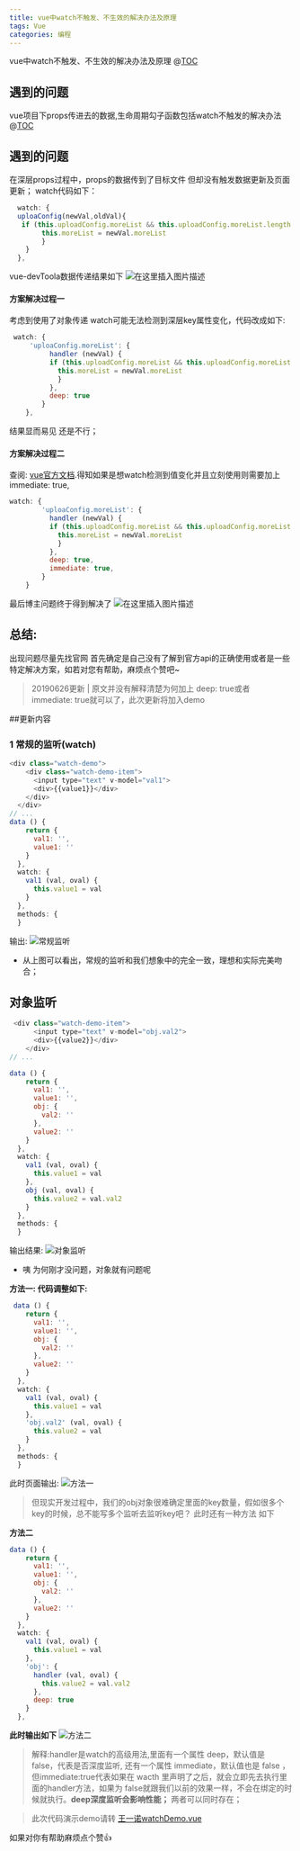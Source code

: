 ```yaml
---
title: vue中watch不触发、不生效的解决办法及原理
tags: Vue
categories: 编程
---
```

vue中watch不触发、不生效的解决办法及原理
@[TOC](vue中watch不触发、不生效的解决办法及原理)

## 遇到的问题

vue项目下props传进去的数据,生命周期勾子函数包括watch不触发的解决办法
@[TOC](vue项目下props传进去的数据,生命周期勾子函数包括watch不触发的解决办法)

## 遇到的问题
 在深层props过程中，props的数据传到了目标文件 但却没有触发数据更新及页面更新；
 watch代码如下：
```javascript
  watch: {
  uploaConfig(newVal,oldVal){
   if (this.uploadConfig.moreList && this.uploadConfig.moreList.length > 0) {
      	this.moreList = newVal.moreList
      	}
  	}
  },
```

vue-devToola数据传递结果如下
![在这里插入图片描述](https://user-gold-cdn.xitu.io/2019/6/28/16b99b3a392f85cf?w=622&h=737&f=png&s=95782)
#### 方案解决过程一
考虑到使用了对象传递 watch可能无法检测到深层key属性变化，代码改成如下:
```javascript
 watch: {
	 'uploaConfig.moreList': {
	      handler (newVal) {
	      if (this.uploadConfig.moreList && this.uploadConfig.moreList.length > 0) {
	      	this.moreList = newVal.moreList
	      	}
	      },
	      deep: true
	    }
  	},
```

结果显而易见 还是不行；

#### 方案解决过程二
查阅: [vue官方文档](https://cn.vuejs.org/v2/api/#watch).得知如果是想watch检测到值变化并且立刻使用则需要加上 immediate: true,
```javascript
watch: {
	    'uploaConfig.moreList': {
	      handler (newVal) {
	      if (this.uploadConfig.moreList && this.uploadConfig.moreList.length > 0) {
	      	this.moreList = newVal.moreList
	      	}
	      },
	      deep: true,
	      immediate: true,
	    }
    }
```
最后博主问题终于得到解决了
![在这里插入图片描述](https://user-gold-cdn.xitu.io/2019/6/28/16b99b3a4443d1f4?w=573&h=608&f=png&s=79337)

## 总结:
出现问题尽量先找官网 首先确定是自己没有了解到官方api的正确使用或者是一些特定解决方案，如若对您有帮助，麻烦点个赞吧~
> 20190626更新 | 原文并没有解释清楚为何加上 deep: true或者 immediate: true就可以了，此次更新将加入demo

##更新内容
### 1 常规的监听(watch)
```javascript
<div class="watch-demo">
    <div class="watch-demo-item">
      <input type="text" v-model="val1">
      <div>{{value1}}</div>
    </div>
  </div>
// ...
data () {
    return {
      val1: '',
      value1: ''
    }
  },
  watch: {
    val1 (val, oval) {
      this.value1 = val
    }
  },
  methods: {
  }
```
输出:
![常规监听](https://user-gold-cdn.xitu.io/2019/6/28/16b99b399f2c62a0?w=990&h=488&f=png&s=1959)

* 从上图可以看出，常规的监听和我们想象中的完全一致，理想和实际完美吻合；

## 对象监听
```javascript
 <div class="watch-demo-item">
      <input type="text" v-model="obj.val2">
      <div>{{value2}}</div>
    </div>
// ...

data () {
    return {
      val1: '',
      value1: '',
      obj: {
        val2: ''
      },
      value2: ''
    }
  },
  watch: {
    val1 (val, oval) {
      this.value1 = val
    },
    obj (val, oval) {
      this.value2 = val.val2
    }
  },
  methods: {
  }
```

输出结果:
![对象监听](https://user-gold-cdn.xitu.io/2019/6/28/16b99b3990bb0cce?w=1240&h=1040&f=png&s=4873)

* 咦 为何刚才没问题，对象就有问题呢

**方法一: 代码调整如下:**

```javascript
 data () {
    return {
      val1: '',
      value1: '',
      obj: {
        val2: ''
      },
      value2: ''
    }
  },
  watch: {
    val1 (val, oval) {
      this.value1 = val
    },
    'obj.val2' (val, oval) {
      this.value2 = val
    }
  },
  methods: {
  }
```
此时页面输出:
![方法一](https://user-gold-cdn.xitu.io/2019/6/28/16b99b39bc59b2fd?w=1240&h=750&f=png&s=5085)

> 但现实开发过程中，我们的obj对象很难确定里面的key数量，假如很多个key的时候，总不能写多个监听去监听key吧？ 此时还有一种方法 如下

**方法二**
```javascript
data () {
    return {
      val1: '',
      value1: '',
      obj: {
        val2: ''
      },
      value2: ''
    }
  },
  watch: {
    val1 (val, oval) {
      this.value1 = val
    },
    'obj': {
      handler (val, oval) {
        this.value2 = val.val2
      },
      deep: true
    }
  },

```
**此时输出如下**
![方法二](https://user-gold-cdn.xitu.io/2019/6/28/16b99b39b71b7b68?w=790&h=760&f=png&s=3585)

> 解释:handler是watch的高级用法,里面有一个属性 deep，默认值是 false，代表是否深度监听, 还有一个属性 immediate，默认值也是 false ，但immediate:true代表如果在 wacth 里声明了之后，就会立即先去执行里面的handler方法，如果为 false就跟我们以前的效果一样，不会在绑定的时候就执行。**deep深度监听会影响性能；** 两者可以同时存在；

> 此次代码演示demo请转 [王一诺watchDemo.vue](https://github.com/wLove-c/vue-study-demo/blob/master/src/components/watchDemo.vue)

如果对你有帮助麻烦点个赞👍
